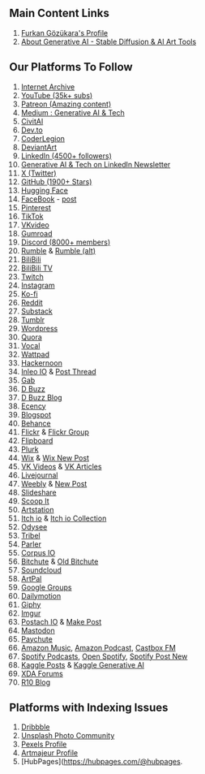 ## Main Content Links

1.  [Furkan Gözükara's Profile](https://www.quora.com/profile/Furkan-Gözükara)
2.  [About Generative AI - Stable Diffusion & AI Art Tools](https://generativeaitutorials.quora.com/About-Generative-AI-Stable-Diffusion-AI-Art-Tools)

## Our Platforms To Follow

1.  [Internet Archive](https://archive.org/details/@archive.org/details/@furkan_g_z_kara/web-archive)
2.  [YouTube (35k+ subs)](https://www.youtube.com/SECourses)
3.  [Patreon (Amazing content)](https://www.patreon.com/SECourses)
4.  [Medium : Generative AI & Tech](https://medium.com/@furkangozukara)
5.  [CivitAI](https://civitai.com/user/SECourses)
6.  [Dev.to](https://dev.to/furkangozukara)
7.  [CoderLegion](https://coderlegion.com/user/FurkanGozukara)
8.  [DeviantArt](https://www.deviantart.com/monstermmorpg)
9.  [LinkedIn (4500+ followers)](https://www.linkedin.com/in/furkangozukara/)
10. [Generative AI & Tech on LinkedIn Newsletter](https://www.linkedin.com/newsletters/generative-ai-7018591715401842688/)
11. [X (Twitter)](https://x.com/GozukaraFurkan)
12. [GitHub (1900+ Stars)](https://github.com/FurkanGozukara/Stable-Diffusion)
13. [Hugging Face](https://huggingface.co/MonsterMMORPG)
14. [FaceBook](https://www.facebook.com/OfficialSECourses/) - [post](https://business.facebook.com/latest/posts/published_posts/?business_id=1661108487599343&asset_id=107065492172084)
15. [Pinterest](https://www.pinterest.com/SECoursesAI/)
16. [TikTok](https://www.tiktok.com/@www.tiktok.com/@secourses)
17. [VKvideo](https://vkvideo.ru/@club233235548)
18. [Gumroad](https://furkangozukara.gumroad.com/)
19. [Discord (8000+ members)](https://discord.com/servers/software-engineering-courses-secourses-772774097734074388)
20. [Rumble](https://rumble.com/c/SECourses) & [Rumble (alt)](https://rumble.com/c/c-6087714)
21. [BiliBili](https://space.bilibili.com/3494358894512529)
22. [BiliBili TV](https://www.bilibili.tv/en/space/1795494158)
23. [Twitch](https://www.twitch.tv/secourses)
24. [Instagram](https://www.instagram.com/gozukarafurkan/)
25. [Ko-fi](https://ko-fi.com/secourses)
26. [Reddit](https://www.reddit.com/r/SECourses)
27. [Substack](https://secourses.substack.com/)
28. [Tumblr](https://www.tumblr.com/secourses)
29. [Wordpress](https://secourses.wordpress.com/)
30. [Quora](https://generativeaitutorials.quora.com/)
31. [Vocal](https://vocal.media/authors/furkan-gozukara)
32. [Wattpad](https://www.wattpad.com/user/SECourses)
33. [Hackernoon](https://hackernoon.com/u/secourses)
34. [Inleo IO](https://inleo.io/profile/secourses) & [Post Thread](https://inleo.io/threads/foryou)
35. [Gab](https://gab.com/SECourses)
36. [D Buzz](https://d.buzz/@d.buzz/@furkangozukara)
37. [D Buzz Blog](https://blog.d.buzz/#/@furkangozukara)
38. [Ecency](https://ecency.com/@ecency.com/@furkangozukara/blog)
39. [Blogspot](https://furkangozukara.blogspot.com/)
40. [Behance](https://www.behance.net/SECourses)
41. [Flickr](https://www.flickr.com/photos/secourses/) & [Flickr Group](https://www.flickr.com/groups/secourses/)
42. [Flipboard](https://flipboard.com/@flipboard.com/@SECourses/)
43. [Plurk](https://www.plurk.com/SECourses)
44. [Wix](https://secourses.wixsite.com/generative-ai) & [Wix New Post](https://manage.wix.com/dashboard/9c381653-0bc7-4a0b-8cac-5fb80dea0be7/blog/posts?referralInfo=sidebar)
45. [VK Videos](https://vk.com/video/@vk.com/video/@furkangozukara) & [VK Articles](https://vk.com/@vk.com/@furkangozukara)
46. [Livejournal](https://secourses.livejournal.com/)
47. [Weebly](https://secourses.weebly.com/) & [New Post](https://www.weebly.com/editor/main.php#/)
48. [Slideshare](https://www.slideshare.net/furkangozukara)
49. [Scoop It](https://www.scoop.it/topic/generative-a-by-furkan-gozukara)
50. [Artstation](https://www.artstation.com/secourses)
52. [Itch io](https://secourses.itch.io/) & [Itch io Collection](https://itch.io/c/4537650/generative-ai-tutorials)
53. [Odysee](https://odysee.com/@odysee.com/@SECourses:b)
54. [Tribel](https://www.tribel.com/secourses/wall)
55. [Parler](https://app.parler.com/SECourses)
56. [Corpus IO](https://www.copus.io/secourses)
57. [Bitchute](https://www.bitchute.com/channel/SECourses/) & [Old Bitchute](https://old.bitchute.com/channel/SECourses/)
58. [Soundcloud](https://soundcloud.com/secourses)
59. [ArtPal](http://www.artpal.com/SECourses)
60. [Google Groups](https://groups.google.com/g/secourses)
61. [Dailymotion](https://www.dailymotion.com/SECourses)
62. [Giphy](https://giphy.com/channel/SECourses)
63. [Imgur](https://imgur.com/user/secourses)
64. [Postach IO](https://secourses.postach.io/) & [Make Post](https://www.evernote.com/client/web#/notebook/)
65. [Mastodon](https://mastodon.social/@mastodon.social/@furkangozukara)
66. [Paychute](https://www.paychute.com/c/stablediffusion)
67. [Amazon Music](https://music.amazon.com/podcasts/2647fd77-8807-451a-a485-741dded161d5/generative-ai-tutorials-stable-diffusion-tts-voice-cloning-deepfakes-llms-training-animation), [Amazon Podcast](https://podcasters.amazon.com/podcasts), [Castbox FM](https://castbox.fm/channel/Generative-AI-Tutorials:-Stable-Diffusion,-TTS,-Voice-Cloning,-DeepFakes,-LLMs,-Training,-Animation-id6206507)
68. [Spotify Podcasts](https://podcasters.spotify.com/pod/show/secourses), [Open Spotify](https://open.spotify.com/show/4JSC9JzClCC4OljLeWVKoo), [Spotify Post New](https://podcasters.spotify.com/pod/dashboard/home)
69. [Kaggle Posts](https://www.kaggle.com/furkangozukara/discussion) & [Kaggle Generative AI](https://www.kaggle.com/models/furkangozukara/generative-ai-tutorials-stable-diffusion-and-more/)
70. [XDA Forums](https://xdaforums.com/m/monstermmorpg.4813921/)
71. [R10 Blog](https://blog.r10.net/profil/secourses)

## Platforms with Indexing Issues

1.  [Dribbble](https://dribbble.com/SECourses)
2.  [Unsplash Photo Community](https://unsplash.com/@unsplash.com/@secourses)
3.  [Pexels Profile](https://www.pexels.com/@www.pexels.com/@furkan-gozukara-1459005062/)
4.  [Artmajeur Profile](https://www.artmajeur.com/furkan-gozukara-9198891)
5.  [HubPages](https://hubpages.com/@hubpages.

